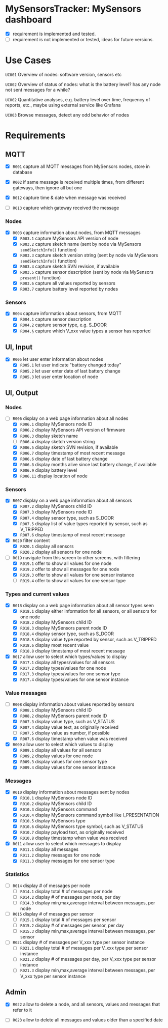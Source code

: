 __MySensorsTracker__: MySensors dashboard
==============================

- [x] requirement is implemented and tested. 
- [ ] requirement is not implemented or tested, ideas for future versions.

# Use Cases

`UC001` Overview of nodes: software version, sensors etc

`UC002` Overview of status of nodes: what is the battery level? has any node not sent messages for a while?

`UC002` Quantitative analyses, e.g. battery level over time, frequency of reports, etc., maybe using external service like Grafana

`UC003` Browse messages, detect any odd behavior of nodes

# Requirements

## MQTT

- [x] `R001` capture all MQTT messages from MySensors nodes, store in database

- [x] `R002` if same message is received multiple times, from different gateways, then ignore all but one

- [x] `R012` capture time & date when message was received

- [ ] `R013` capture which gateway received the message

### Nodes

- [x] `R003` capture information about nodes, from MQTT messages
  - [x] `R003.1` capture MySensors API version of node
  - [x] `R003.2` capture sketch name (sent by node via MySensors `sendSketchInfo()` function)
  - [x] `R003.3` capture sketch version string (sent by node via MySensors `sendSketchInfo()` function)
  - [x] `R003.4` capture sketch SVN revision, if available
  - [x] `R003.5` capture sensor description (sent by node via MySensors `present()` function)
  - [x] `R003.6` capture all values reported by sensors
  - [x] `R003.7` capture battery level reported by nodes

### Sensors
- [x] `R004` capture information about sensors, from MQTT
  - [x] `R004.1` capture sensor description
  - [x] `R004.2` capture sensor type, e.g. S_DOOR
  - [x] `R004.§` capture which V_xxx value types a sensor has reported

## UI, Input

- [x] `R005` let user enter information about nodes
  - [x] `R005.1` let user indicate "battery changed today"
  - [x] `R005.2` let user enter date of last battery change
  - [x] `R005.3` let user enter location of node

## UI, Output

### Nodes

- [ ] `R006` display on a web page information about all nodes
  - [x] `R006.1` display MySensors node ID
  - [x] `R006.2` display MySensors API version of firmware
  - [x] `R006.3` display sketch name
  - [ ] `R006.4` display sketch version string
  - [x] `R006.5` display sketch SVN revision, if available
  - [x] `R006.7` display timestamp of most recent message
  - [x] `R006.6` display date of last battery change
  - [x] `R006.8` display months alive since last battery change, if available
  - [x] `R006.9` display battery level
  - [x] `R006.11` display location of node

### Sensors

- [x] `R007` display on a web page information about all sensors
  - [x] `R007.2` display MySensors child ID
  - [x] `R007.3` display MySensors node ID
  - [x] `R007.4` display sensor type, such as S_DOOR
  - [x] `R007.5` display list of value types reported by sensor, such as V_TRIPPED
  - [x] `R007.6` display timestamp of most recent message

- [x] `R020` filter content
  - [x] `R020.1` display all sensors
  - [x] `R020.2` display all sensors for one node

- [ ] `R019` navigate from this screen to other screens, with filtering
  - [x] `R019.1` offer to show all values for one node
  - [x] `R019.2` offer to show all messages for one node
  - [x] `R019.3` offer to show all values for one sensor instance
  - [ ] `R019.4` offer to show all values for one sensor type

### Types and current values

- [x] `R018` display on a web page information about all sensor types seen
  - [x] `R018.1` display either information for all sensors, or all sensors for one node
  - [x] `R018.2` display MySensors child ID
  - [x] `R018.3` display MySensors parent node ID
  - [x] `R018.4` display sensor type, such as S_DOOR
  - [x] `R018.5` display value type reported by sensor, such as V_TRIPPED
  - [x] `R018.6` display most recent value
  - [x] `R018.8` display timestamp of most recent message

- [x] `R017` allow user to select which types/values to display
  - [x] `R017.1` display all types/values for all sensors
  - [x] `R017.2` display types/values for one node
  - [x] `R017.3` display types/values for one sensor type
  - [x] `R017.4` display types/values for one sensor instance

### Value messages

- [ ] `R008` display information about values reported by sensors
  - [x] `R008.1` display MySensors child ID
  - [x] `R008.2` display MySensors parent node ID
  - [x] `R007.3` display value type, such as V_STATUS
  - [x] `R007.4` display value text, as originally received
  - [ ] `R007.5` display value as number, if possible
  - [x] `R007.6` display timestamp when value was received

- [x] `R009` allow user to select which values to display
  - [x] `R009.1` display all values for all sensors
  - [x] `R009.2` display values for one node
  - [x] `R009.3` display values for one sensor type
  - [x] `R009.4` display values for one sensor instance

### Messages

- [x] `R010` display information about messages sent by nodes
  - [x] `R010.1` display MySensors node ID
  - [x] `R010.2` display MySensors child ID
  - [x] `R010.3` display MySensors command
  - [x] `R010.4` display MySensors command symbol like I_PRESENTATION
  - [x] `R010.5` display MySensors type
  - [x] `R010.6` display MySensors type symbol, such as V_STATUS
  - [x] `R010.7` display payload text, as originally received
  - [x] `R010.8` display timestamp when value was received

- [x] `R011` allow user to select which messages to display
  - [x] `R011.1` display all messages
  - [x] `R011.2` display messages for one node
  - [x] `R011.3` display messages for one sensor type

### Statistics

- [ ] `R014` display # of messages per node
  - [ ] `R014.1` display total # of messages per node
  - [ ] `R014.2` display # of messages per node, per day
  - [ ] `R014.3` display min,max,average interval between messages, per node

- [ ] `R015` display # of messages per sensor
  - [ ] `R015.1` display total # of messages per sensor
  - [ ] `R015.2` display # of messages per sensor, per day
  - [ ] `R015.3` display min,max,average interval between messages, per sensor

- [ ] `R021` display # of messages per V_xxx type per sensor instance
  - [ ] `R021.1` display total # of messages per V_xxx type per sensor instance
  - [ ] `R021.2` display # of messages per day, per V_xxx type per sensor instance
  - [ ] `R021.3` display min,max,average interval between messages, per V_xxx type per sensor instance

## Admin

- [x] `R022` allow to delete a node, and all sensors, values and messages that refer to it

- [ ] `R023` allow to delete all messages and values older than a specified date

